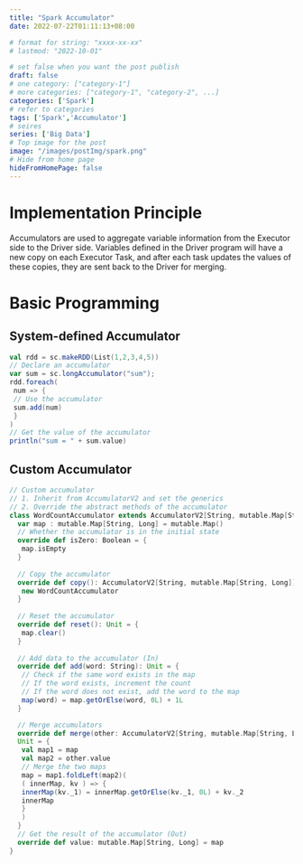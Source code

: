```yaml
---
title: "Spark Accumulator"
date: 2022-07-22T01:11:13+08:00

# format for string: "xxxx-xx-xx"
# lastmod: "2022-10-01"

# set false when you want the post publish
draft: false
# one category: ["category-1"] 
# more categories: ["category-1", "category-2", ...]
categories: ['Spark']
# refer to categories
tags: ['Spark','Accumulator']
# seires
series: ['Big Data']
# Top image for the post
image: "/images/postImg/spark.png"
# Hide from home page
hideFromHomePage: false
---
```


# Implementation Principle

Accumulators are used to aggregate variable information from the Executor side to the Driver side. Variables defined in the Driver program will have a new copy on each Executor Task, and after each task updates the values of these copies, they are sent back to the Driver for merging.

# Basic Programming

## System-defined Accumulator

```scala
val rdd = sc.makeRDD(List(1,2,3,4,5))
// Declare an accumulator
var sum = sc.longAccumulator("sum");
rdd.foreach(
 num => {
 // Use the accumulator
 sum.add(num)
 }
)
// Get the value of the accumulator
println("sum = " + sum.value)
```

## Custom Accumulator

```scala
// Custom accumulator
// 1. Inherit from AccumulatorV2 and set the generics
// 2. Override the abstract methods of the accumulator
class WordCountAccumulator extends AccumulatorV2[String, mutable.Map[String, Long]]{
  var map : mutable.Map[String, Long] = mutable.Map()
  // Whether the accumulator is in the initial state
  override def isZero: Boolean = {
   map.isEmpty
  }
  
  // Copy the accumulator
  override def copy(): AccumulatorV2[String, mutable.Map[String, Long]] = {
   new WordCountAccumulator
  }
  
  // Reset the accumulator
  override def reset(): Unit = {
   map.clear()
  }
  
  // Add data to the accumulator (In)
  override def add(word: String): Unit = {
   // Check if the same word exists in the map
   // If the word exists, increment the count
   // If the word does not exist, add the word to the map
   map(word) = map.getOrElse(word, 0L) + 1L
  }

  // Merge accumulators
  override def merge(other: AccumulatorV2[String, mutable.Map[String, Long]]):
  Unit = {
   val map1 = map
   val map2 = other.value
   // Merge the two maps
   map = map1.foldLeft(map2)(
   ( innerMap, kv ) => {
   innerMap(kv._1) = innerMap.getOrElse(kv._1, 0L) + kv._2
   innerMap
   }
   )
  }
  // Get the result of the accumulator (Out)
  override def value: mutable.Map[String, Long] = map
}
```